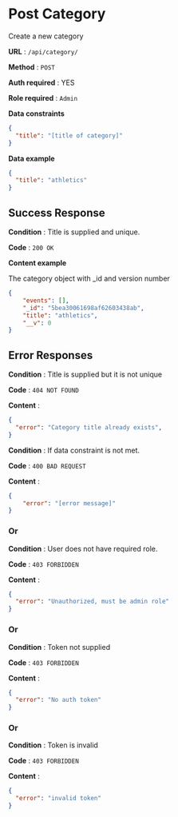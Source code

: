 # Post Category

Create a new category

**URL** : `/api/category/`

**Method** : `POST`

**Auth required** : YES

**Role required** : `Admin`

**Data constraints**

```json
{
  "title": "[title of category]"
}
```

**Data example**

```json
{
  "title": "athletics"
}
```

## Success Response

**Condition** : Title is supplied and unique.
 
**Code** : `200 OK`
 
**Content example**
 
The category object with _id and version number
```json
{
    "events": [],
    "_id": "5bea30061698af62603438ab",
    "title": "athletics",
    "__v": 0
}
```

## Error Responses

**Condition** : Title is supplied but it is not unique

**Code** : `404 NOT FOUND`

**Content** : 
```json
{
  "error": "Category title already exists",
}
```

**Condition** : If data constraint is not met.

**Code** : `400 BAD REQUEST`

**Content** :

```json
{
    "error": "[error message]"
}
```

### Or

**Condition** : User does not have required role.

**Code** : `403 FORBIDDEN`

**Content** :

```json
{
  "error": "Unauthorized, must be admin role"
}
```

### Or

**Condition** : Token not supplied

**Code** : `403 FORBIDDEN`

**Content** :

```json
{
  "error": "No auth token"
}
```

### Or

**Condition** : Token is invalid

**Code** : `403 FORBIDDEN`

**Content** :

```json
{
  "error": "invalid token"
}
```
